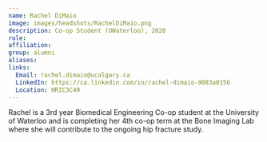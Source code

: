 ```yaml
---
name: Rachel DiMaio
image: images/headshots/RachelDiMaio.png
description: Co-op Student (UWaterloo), 2020
role: 
affiliation: 
group: alumni
aliases: 
links:
  Email: rachel.dimaio@ucalgary.ca
  LinkedIn: https://ca.linkedin.com/in/rachel-dimaio-9083a0156
  Location: HRIC3C49
---
```


Rachel is a 3rd year Biomedical Engineering Co-op student at the University of Waterloo and is completing her 4th co-op term at the Bone Imaging Lab where she will contribute to the ongoing hip fracture study.
